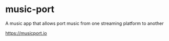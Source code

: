 # music-port
A music app that allows port music from one streaming platform to another

https://musicport.io
